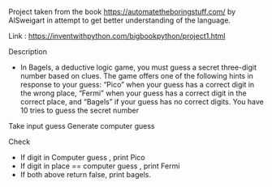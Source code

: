 Project taken from the book https://automatetheboringstuff.com/ by AlSweigart in attempt to get better understanding of the language.

Link : https://inventwithpython.com/bigbookpython/project1.html

Description

-   In Bagels, a deductive logic game, you must guess a secret three-digit number based on clues. The game offers one of the following hints in response to your guess: “Pico” when your guess has a correct digit in the wrong place, “Fermi” when your guess has a correct digit in the correct place, and “Bagels” if your guess has no correct digits. You have 10 tries to guess the secret number

Take input guess
Generate computer guess

Check
-  If digit in Computer guess , print Pico
-  If digit in place == computer guess , print Fermi
-  If both above return false, print bagels.

